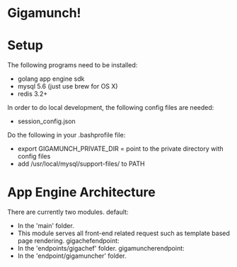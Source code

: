 # Gigamunch!


# Setup
The following programs need to be installed:
  - golang app engine sdk
  - mysql 5.6 (just use brew for OS X)
  - redis 3.2+

In order to do local development, the following config files are needed:
  - session_config.json

Do the following in your .bashprofile file:
  - export GIGAMUNCH_PRIVATE_DIR = point to the private directory with config files
  - add /usr/local/mysql/support-files/ to PATH



# App Engine Architecture
There are currently two modules.
default:
  - In the 'main' folder.
  - This module serves all front-end related request such as template based page rendering.
gigachefendpoint:
  - In the 'endpoints/gigachef' folder.
gigamuncherendpoint:
  - In the 'endpoint/gigamuncher' folder.
